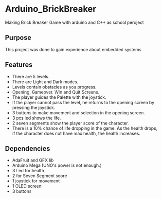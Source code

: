 # Arduino_BrickBreaker
Making Brick Breaker Game with arduino and C++ as school peroject
## Purpose
This project was done to gain experience about embedded systems.
## Features
* There are 5 levels.
* There are Light and Dark modes.
* Levels contain obstacles as you progress.
* Opening, Gameover. Win and Quit Screens.
* The player guides the Palette with the joystick.
* If the player cannot pass the level, he returns to the opening screen by pressing the joystick.
* 3 buttons to make movement and selection in the opening screen. 
* 3 pcs led shows the life. 
* 2 seven segments show the player score of the character.
* There is a 10% chance of life dropping in the game. As the health drops, if the character does not have max health, the health increases. 
## Dependencies
* AdaFruit and GFX lib
* Arduino Mega (UNO's power is not enough.)
* 3 Led for health
* 2 for Seven Segment score
* 1 joystick for movement
* 1 OLED screen
* 3 buttons
